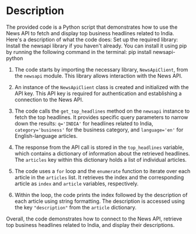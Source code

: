 # Description
The provided code is a Python script that demonstrates how to use the News API to fetch and display top business headlines related to India. 
Here's a description of what the code does:
Set up the required library: Install the newsapi library if you haven't already. You can install it using pip by running the following command in the terminal:
pip install newsapi-python


1. The code starts by importing the necessary library, `NewsApiClient`, from the `newsapi` module. This library allows interaction with the News API.

2. An instance of the `NewsApiClient` class is created and initialized with the API key. This API key is required for authentication and establishing a connection to the News API.

3. The code calls the `get_top_headlines` method on the `newsapi` instance to fetch the top headlines. It provides specific query parameters to narrow down the results: `q='INDIA'` for headlines related to India, `category='business'` for the business category, and `language='en'` for English-language articles.

4. The response from the API call is stored in the `top_headlines` variable, which contains a dictionary of information about the retrieved headlines. The `articles` key within this dictionary holds a list of individual articles.

5. The code uses a `for` loop and the `enumerate` function to iterate over each article in the `articles` list. It retrieves the index and the corresponding article as `index` and `article` variables, respectively.

6. Within the loop, the code prints the index followed by the description of each article using string formatting. The description is accessed using the key `"description"` from the `article` dictionary.

Overall, the code demonstrates how to connect to the News API, retrieve top business headlines related to India, and display their descriptions.
